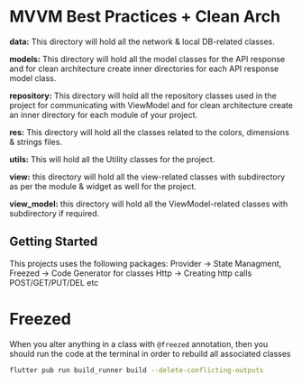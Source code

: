 # MVVM Best Practices + Clean Arch

**data:** This directory will hold all the network & local DB-related classes.

**models:** This directory will hold all the model classes for the API response and for clean architecture create inner directories for each API response model class.

**repository:** This directory will hold all the repository classes used in the project for communicating with ViewModel and for clean architecture create an inner directory for each module of your project.

**res:** This directory will hold all the classes related to the colors, dimensions & strings files.

**utils:** This will hold all the Utility classes for the project.

**view:** this directory will hold all the view-related classes with subdirectory as per the module & widget as well for the project.

**view_model:** this directory will hold all the ViewModel-related classes with subdirectory if required.

## Getting Started

This projects uses the following packages: 
    Provider -> State Managment, 
    Freezed  -> Code Generator for classes
    Http     -> Creating http calls POST/GET/PUT/DEL etc

# Freezed

When you alter anything in a class with `@freezed` annotation, then you should run the code at the terminal in order to rebuild all associated classes

```bash
flutter pub run build_runner build --delete-conflicting-outputs
```